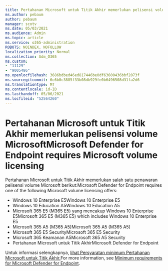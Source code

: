 ```yaml
---
title: Pertahanan Microsoft untuk Titik Akhir memerlukan pelisensi volume Microsoft
ms.author: pebaum
author: pebaum
manager: scotv
ms.date: 05/03/2021
ms.audience: Admin
ms.topic: article
ms.service: o365-administration
ROBOTS: NOINDEX, NOFOLLOW
localization_priority: Normal
ms.collection: Adm_O365
ms.custom:
- "11129"
- "9005486"
ms.openlocfilehash: 3686bdbed46ed817446be0df63600436bbf2073f
ms.sourcegitcommit: 6c6b0c3885f33b08db929fe0b6496508d31fa2d6
ms.translationtype: MT
ms.contentlocale: id-ID
ms.lasthandoff: 05/06/2021
ms.locfileid: "52564260"
---
```

# <a name="microsoft-defender-for-endpoint-requires-microsoft-volume-licensing"></a><span data-ttu-id="d9b66-102">Pertahanan Microsoft untuk Titik Akhir memerlukan pelisensi volume Microsoft</span><span class="sxs-lookup"><span data-stu-id="d9b66-102">Microsoft Defender for Endpoint requires Microsoft volume licensing</span></span>

<span data-ttu-id="d9b66-103">Pertahanan Microsoft untuk Titik Akhir memerlukan salah satu penawaran pelisensi volume Microsoft berikut:</span><span class="sxs-lookup"><span data-stu-id="d9b66-103">Microsoft Defender for Endpoint requires one of the following Microsoft volume licensing offers:</span></span>

- <span data-ttu-id="d9b66-104">Windows 10 Enterprise E5</span><span class="sxs-lookup"><span data-stu-id="d9b66-104">Windows 10 Enterprise E5</span></span>
- <span data-ttu-id="d9b66-105">Windows 10 Education A5</span><span class="sxs-lookup"><span data-stu-id="d9b66-105">Windows 10 Education A5</span></span>
- <span data-ttu-id="d9b66-106">Microsoft 365 E5 (M365 E5) yang mencakup Windows 10 Enterprise E5</span><span class="sxs-lookup"><span data-stu-id="d9b66-106">Microsoft 365 E5 (M365 E5) which includes Windows 10 Enterprise E5</span></span>
- <span data-ttu-id="d9b66-107">Microsoft 365 A5 (M365 A5)</span><span class="sxs-lookup"><span data-stu-id="d9b66-107">Microsoft 365 A5 (M365 A5)</span></span>
- <span data-ttu-id="d9b66-108">Microsoft 365 E5 Security</span><span class="sxs-lookup"><span data-stu-id="d9b66-108">Microsoft 365 E5 Security</span></span>
- <span data-ttu-id="d9b66-109">Microsoft 365 Keamanan A5</span><span class="sxs-lookup"><span data-stu-id="d9b66-109">Microsoft 365 A5 Security</span></span>
- <span data-ttu-id="d9b66-110">Pertahanan Microsoft untuk Titik Akhir</span><span class="sxs-lookup"><span data-stu-id="d9b66-110">Microsoft Defender for Endpoint</span></span>

<span data-ttu-id="d9b66-111">Untuk informasi selengkapnya, [lihat Persyaratan minimum Pertahanan Microsoft untuk Titik Akhir.](https://docs.microsoft.com/microsoft-365/security/defender-endpoint/minimum-requirements)</span><span class="sxs-lookup"><span data-stu-id="d9b66-111">For more information, see [Minimum requirements for Microsoft Defender for Endpoint](https://docs.microsoft.com/microsoft-365/security/defender-endpoint/minimum-requirements).</span></span>